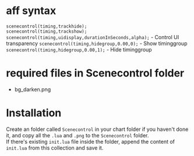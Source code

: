 # aff syntax  
`scenecontrol(timing,trackhide);`  
`scenecontrol(timing,trackshow);`  
`scenecontrol(timing,uidisplay,durationInSeconds,alpha);` - Control UI transparency
`scenecontrol(timing,hidegroup,0.00,0);` - Show timinggroup  
`scenecontrol(timing,hidegroup,0.00,1);` - Hide timinggroup  
# required files in Scenecontrol folder  
- bg_darken.png  
# Installation  
Create an folder called `Scenecontrol` in your chart folder if you haven't done it, and copy all the `.lua` and `.png` to the `Scenecontrol` folder.  
If there's existing `init.lua` file inside the folder, append the content of `init.lua` from this collection and save it.
